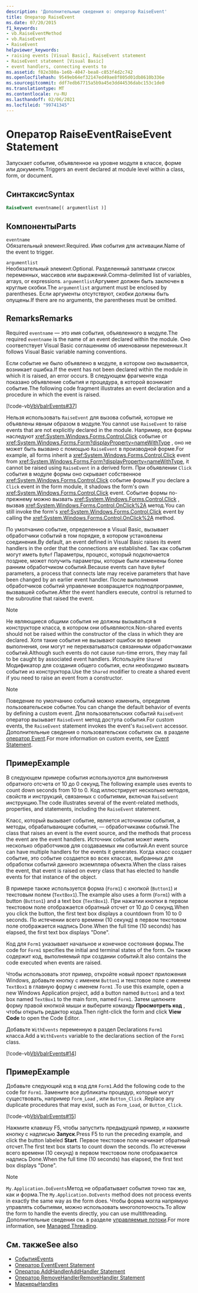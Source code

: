 ```yaml
---
description: 'Дополнительные сведения о: оператор RaiseEvent'
title: Оператор RaiseEvent
ms.date: 07/20/2015
f1_keywords:
- vb.RaiseEventMethod
- vb.RaiseEvent
- RaiseEvent
helpviewer_keywords:
- raising events [Visual Basic], RaiseEvent statement
- RaiseEvent statement [Visual Basic]
- event handlers, connecting events to
ms.assetid: f82e380a-1e6b-4047-bea8-c853f4d2c742
ms.openlocfilehash: 9549eb64ef32147ed49ae8f805d01db8610b336e
ms.sourcegitcommit: ddf7edb67715a5b9a45e3dd44536dabc153c1de0
ms.translationtype: MT
ms.contentlocale: ru-RU
ms.lasthandoff: 02/06/2021
ms.locfileid: "99741345"
---
```

# <a name="raiseevent-statement"></a><span data-ttu-id="06995-103">Оператор RaiseEvent</span><span class="sxs-lookup"><span data-stu-id="06995-103">RaiseEvent Statement</span></span>

<span data-ttu-id="06995-104">Запускает событие, объявленное на уровне модуля в классе, форме или документе.</span><span class="sxs-lookup"><span data-stu-id="06995-104">Triggers an event declared at module level within a class, form, or document.</span></span>  
  
## <a name="syntax"></a><span data-ttu-id="06995-105">Синтаксис</span><span class="sxs-lookup"><span data-stu-id="06995-105">Syntax</span></span>  
  
```vb  
RaiseEvent eventname[( argumentlist )]  
```  
  
## <a name="parts"></a><span data-ttu-id="06995-106">Компоненты</span><span class="sxs-lookup"><span data-stu-id="06995-106">Parts</span></span>  

 `eventname`  
 <span data-ttu-id="06995-107">Обязательный элемент.</span><span class="sxs-lookup"><span data-stu-id="06995-107">Required.</span></span> <span data-ttu-id="06995-108">Имя события для активации.</span><span class="sxs-lookup"><span data-stu-id="06995-108">Name of the event to trigger.</span></span>  
  
 `argumentlist`  
 <span data-ttu-id="06995-109">Необязательный элемент.</span><span class="sxs-lookup"><span data-stu-id="06995-109">Optional.</span></span> <span data-ttu-id="06995-110">Разделенный запятыми список переменных, массивов или выражений.</span><span class="sxs-lookup"><span data-stu-id="06995-110">Comma-delimited list of variables, arrays, or expressions.</span></span> <span data-ttu-id="06995-111">`argumentlist`Аргумент должен быть заключен в круглые скобки.</span><span class="sxs-lookup"><span data-stu-id="06995-111">The `argumentlist` argument must be enclosed by parentheses.</span></span> <span data-ttu-id="06995-112">Если аргументы отсутствуют, скобки должны быть опущены.</span><span class="sxs-lookup"><span data-stu-id="06995-112">If there are no arguments, the parentheses must be omitted.</span></span>  
  
## <a name="remarks"></a><span data-ttu-id="06995-113">Remarks</span><span class="sxs-lookup"><span data-stu-id="06995-113">Remarks</span></span>  

 <span data-ttu-id="06995-114">Required `eventname` — это имя события, объявленного в модуле.</span><span class="sxs-lookup"><span data-stu-id="06995-114">The required `eventname` is the name of an event declared within the module.</span></span> <span data-ttu-id="06995-115">Оно соответствует Visual Basic соглашениям об именовании переменных.</span><span class="sxs-lookup"><span data-stu-id="06995-115">It follows Visual Basic variable naming conventions.</span></span>  
  
 <span data-ttu-id="06995-116">Если событие не было объявлено в модуле, в котором оно вызывается, возникает ошибка.</span><span class="sxs-lookup"><span data-stu-id="06995-116">If the event has not been declared within the module in which it is raised, an error occurs.</span></span> <span data-ttu-id="06995-117">В следующем фрагменте кода показано объявление события и процедура, в которой возникает событие.</span><span class="sxs-lookup"><span data-stu-id="06995-117">The following code fragment illustrates an event declaration and a procedure in which the event is raised.</span></span>  
  
 [!code-vb[VbVbalrEvents#37](~/samples/snippets/visualbasic/VS_Snippets_VBCSharp/VbVbalrEvents/VB/Class1.vb#37)]  
  
 <span data-ttu-id="06995-118">Нельзя использовать `RaiseEvent` для вызова событий, которые не объявлены явным образом в модуле.</span><span class="sxs-lookup"><span data-stu-id="06995-118">You cannot use `RaiseEvent` to raise events that are not explicitly declared in the module.</span></span> <span data-ttu-id="06995-119">Например, все формы наследуют <xref:System.Windows.Forms.Control.Click> событие от <xref:System.Windows.Forms.Form?displayProperty=nameWithType> , оно не может быть вызвано с помощью `RaiseEvent` в производной форме.</span><span class="sxs-lookup"><span data-stu-id="06995-119">For example, all forms inherit a <xref:System.Windows.Forms.Control.Click> event from <xref:System.Windows.Forms.Form?displayProperty=nameWithType>, it cannot be raised using `RaiseEvent` in a derived form.</span></span> <span data-ttu-id="06995-120">При объявлении `Click` события в модуле формы оно скрывает собственное <xref:System.Windows.Forms.Control.Click> событие формы.</span><span class="sxs-lookup"><span data-stu-id="06995-120">If you declare a `Click` event in the form module, it shadows the form's own <xref:System.Windows.Forms.Control.Click> event.</span></span> <span data-ttu-id="06995-121">Событие формы по-прежнему можно вызвать <xref:System.Windows.Forms.Control.Click> , вызвав <xref:System.Windows.Forms.Control.OnClick%2A> метод.</span><span class="sxs-lookup"><span data-stu-id="06995-121">You can still invoke the form's <xref:System.Windows.Forms.Control.Click> event by calling the <xref:System.Windows.Forms.Control.OnClick%2A> method.</span></span>  
  
 <span data-ttu-id="06995-122">По умолчанию событие, определенное в Visual Basic, вызывает обработчики событий в том порядке, в котором установлены соединения.</span><span class="sxs-lookup"><span data-stu-id="06995-122">By default, an event defined in Visual Basic raises its event handlers in the order that the connections are established.</span></span> <span data-ttu-id="06995-123">Так как события могут иметь `ByRef` Параметры, процесс, который подключается позднее, может получить параметры, которые были изменены более ранним обработчиком событий.</span><span class="sxs-lookup"><span data-stu-id="06995-123">Because events can have `ByRef` parameters, a process that connects late may receive parameters that have been changed by an earlier event handler.</span></span> <span data-ttu-id="06995-124">После выполнения обработчиков событий управление возвращается подподпрограмме, вызвавшей событие.</span><span class="sxs-lookup"><span data-stu-id="06995-124">After the event handlers execute, control is returned to the subroutine that raised the event.</span></span>  
  
> [!NOTE]
> <span data-ttu-id="06995-125">Не являющиеся общими события не должны вызываться в конструкторе класса, в котором они объявляются.</span><span class="sxs-lookup"><span data-stu-id="06995-125">Non-shared events should not be raised within the constructor of the class in which they are declared.</span></span> <span data-ttu-id="06995-126">Хотя такие события не вызывают ошибок во время выполнения, они могут не перехватываться связанными обработчиками событий.</span><span class="sxs-lookup"><span data-stu-id="06995-126">Although such events do not cause run-time errors, they may fail to be caught by associated event handlers.</span></span> <span data-ttu-id="06995-127">Используйте `Shared` Модификатор для создания общего события, если необходимо вызвать событие из конструктора.</span><span class="sxs-lookup"><span data-stu-id="06995-127">Use the `Shared` modifier to create a shared event if you need to raise an event from a constructor.</span></span>  
  
> [!NOTE]
> <span data-ttu-id="06995-128">Поведение по умолчанию событий можно изменить, определив пользовательское событие.</span><span class="sxs-lookup"><span data-stu-id="06995-128">You can change the default behavior of events by defining a custom event.</span></span> <span data-ttu-id="06995-129">Для пользовательских событий `RaiseEvent` оператор вызывает `RaiseEvent` метод доступа события.</span><span class="sxs-lookup"><span data-stu-id="06995-129">For custom events, the `RaiseEvent` statement invokes the event's `RaiseEvent` accessor.</span></span> <span data-ttu-id="06995-130">Дополнительные сведения о пользовательских событиях см. в разделе [оператор Event](event-statement.md).</span><span class="sxs-lookup"><span data-stu-id="06995-130">For more information on custom events, see [Event Statement](event-statement.md).</span></span>  
  
## <a name="example"></a><span data-ttu-id="06995-131">Пример</span><span class="sxs-lookup"><span data-stu-id="06995-131">Example</span></span>  

 <span data-ttu-id="06995-132">В следующем примере события используются для выполнения обратного отсчета от 10 до 0 секунд.</span><span class="sxs-lookup"><span data-stu-id="06995-132">The following example uses events to count down seconds from 10 to 0.</span></span> <span data-ttu-id="06995-133">Код иллюстрирует несколько методов, свойств и инструкций, связанных с событиями, включая `RaiseEvent` инструкцию.</span><span class="sxs-lookup"><span data-stu-id="06995-133">The code illustrates several of the event-related methods, properties, and statements, including the `RaiseEvent` statement.</span></span>  
  
 <span data-ttu-id="06995-134">Класс, который вызывает событие, является источником события, а методы, обрабатывающие события, — обработчиками событий.</span><span class="sxs-lookup"><span data-stu-id="06995-134">The class that raises an event is the event source, and the methods that process the event are the event handlers.</span></span> <span data-ttu-id="06995-135">Источник события может иметь несколько обработчиков для создаваемых им событий.</span><span class="sxs-lookup"><span data-stu-id="06995-135">An event source can have multiple handlers for the events it generates.</span></span> <span data-ttu-id="06995-136">Когда класс создает событие, это событие создается во всех классах, выбранных для обработки событий данного экземпляра объекта.</span><span class="sxs-lookup"><span data-stu-id="06995-136">When the class raises the event, that event is raised on every class that has elected to handle events for that instance of the object.</span></span>  
  
 <span data-ttu-id="06995-137">В примере также используется форма (`Form1`) с кнопкой (`Button1`) и текстовым полем (`TextBox1`).</span><span class="sxs-lookup"><span data-stu-id="06995-137">The example also uses a form (`Form1`) with a button (`Button1`) and a text box (`TextBox1`).</span></span> <span data-ttu-id="06995-138">При нажатии кнопки в первом текстовом поле отображается обратный отсчет от 10 до 0 секунд.</span><span class="sxs-lookup"><span data-stu-id="06995-138">When you click the button, the first text box displays a countdown from 10 to 0 seconds.</span></span> <span data-ttu-id="06995-139">По истечении всего времени (10 секунд) в первом текстовом поле отображается надпись Done.</span><span class="sxs-lookup"><span data-stu-id="06995-139">When the full time (10 seconds) has elapsed, the first text box displays "Done".</span></span>  
  
 <span data-ttu-id="06995-140">Код для `Form1` указывает начальное и конечное состояния формы.</span><span class="sxs-lookup"><span data-stu-id="06995-140">The code for `Form1` specifies the initial and terminal states of the form.</span></span> <span data-ttu-id="06995-141">Он также содержит код, выполняемый при создании событий.</span><span class="sxs-lookup"><span data-stu-id="06995-141">It also contains the code executed when events are raised.</span></span>  
  
 <span data-ttu-id="06995-142">Чтобы использовать этот пример, откройте новый проект приложения Windows, добавьте кнопку с именем `Button1` и текстовое поле с именем `TextBox1` в главную форму с именем `Form1` .</span><span class="sxs-lookup"><span data-stu-id="06995-142">To use this example, open a new Windows Application project, add a button named `Button1` and a text box named `TextBox1` to the main form, named `Form1`.</span></span> <span data-ttu-id="06995-143">Затем щелкните форму правой кнопкой мыши и выберите команду **Просмотреть код** , чтобы открыть редактор кода.</span><span class="sxs-lookup"><span data-stu-id="06995-143">Then right-click the form and click **View Code** to open the Code Editor.</span></span>  
  
 <span data-ttu-id="06995-144">Добавьте `WithEvents` переменную в раздел Declarations `Form1` класса.</span><span class="sxs-lookup"><span data-stu-id="06995-144">Add a `WithEvents` variable to the declarations section of the `Form1` class.</span></span>  
  
 [!code-vb[VbVbalrEvents#14](~/samples/snippets/visualbasic/VS_Snippets_VBCSharp/VbVbalrEvents/VB/Class1.vb#14)]  
  
## <a name="example"></a><span data-ttu-id="06995-145">Пример</span><span class="sxs-lookup"><span data-stu-id="06995-145">Example</span></span>  

 <span data-ttu-id="06995-146">Добавьте следующий код в код для `Form1`.</span><span class="sxs-lookup"><span data-stu-id="06995-146">Add the following code to the code for `Form1`.</span></span> <span data-ttu-id="06995-147">Замените все дубликаты процедур, которые могут существовать, например `Form_Load` , или `Button_Click` .</span><span class="sxs-lookup"><span data-stu-id="06995-147">Replace any duplicate procedures that may exist, such as `Form_Load`, or `Button_Click`.</span></span>  
  
 [!code-vb[VbVbalrEvents#15](~/samples/snippets/visualbasic/VS_Snippets_VBCSharp/VbVbalrEvents/VB/Class1.vb#15)]  
  
 <span data-ttu-id="06995-148">Нажмите клавишу F5, чтобы запустить предыдущий пример, и нажмите кнопку с надписью **Запуск**.</span><span class="sxs-lookup"><span data-stu-id="06995-148">Press F5 to run the preceding example, and click the button labeled **Start**.</span></span> <span data-ttu-id="06995-149">Первое текстовое поле начинает обратный отсчет.</span><span class="sxs-lookup"><span data-stu-id="06995-149">The first text box starts to count down the seconds.</span></span> <span data-ttu-id="06995-150">По истечении всего времени (10 секунд) в первом текстовом поле отображается надпись Done.</span><span class="sxs-lookup"><span data-stu-id="06995-150">When the full time (10 seconds) has elapsed, the first text box displays "Done".</span></span>  
  
> [!NOTE]
> <span data-ttu-id="06995-151">`My.Application.DoEvents`Метод не обрабатывает события точно так же, как и форма.</span><span class="sxs-lookup"><span data-stu-id="06995-151">The `My.Application.DoEvents` method does not process events in exactly the same way as the form does.</span></span> <span data-ttu-id="06995-152">Чтобы форма могла напрямую управлять событиями, можно использовать многопоточность.</span><span class="sxs-lookup"><span data-stu-id="06995-152">To allow the form to handle the events directly, you can use multithreading.</span></span> <span data-ttu-id="06995-153">Дополнительные сведения см. в разделе [управляемые потоки](../../../standard/threading/index.md).</span><span class="sxs-lookup"><span data-stu-id="06995-153">For more information, see [Managed Threading](../../../standard/threading/index.md).</span></span>  
  
## <a name="see-also"></a><span data-ttu-id="06995-154">См. также</span><span class="sxs-lookup"><span data-stu-id="06995-154">See also</span></span>

- [<span data-ttu-id="06995-155">События</span><span class="sxs-lookup"><span data-stu-id="06995-155">Events</span></span>](../../programming-guide/language-features/events/index.md)
- [<span data-ttu-id="06995-156">Оператор Event</span><span class="sxs-lookup"><span data-stu-id="06995-156">Event Statement</span></span>](event-statement.md)
- [<span data-ttu-id="06995-157">Оператор AddHandler</span><span class="sxs-lookup"><span data-stu-id="06995-157">AddHandler Statement</span></span>](addhandler-statement.md)
- [<span data-ttu-id="06995-158">Оператор RemoveHandler</span><span class="sxs-lookup"><span data-stu-id="06995-158">RemoveHandler Statement</span></span>](removehandler-statement.md)
- [<span data-ttu-id="06995-159">Маркеры</span><span class="sxs-lookup"><span data-stu-id="06995-159">Handles</span></span>](handles-clause.md)
